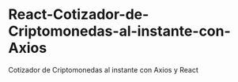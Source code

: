 # React-Cotizador-de-Criptomonedas-al-instante-con-Axios

Cotizador de Criptomonedas al instante con Axios y React
 

